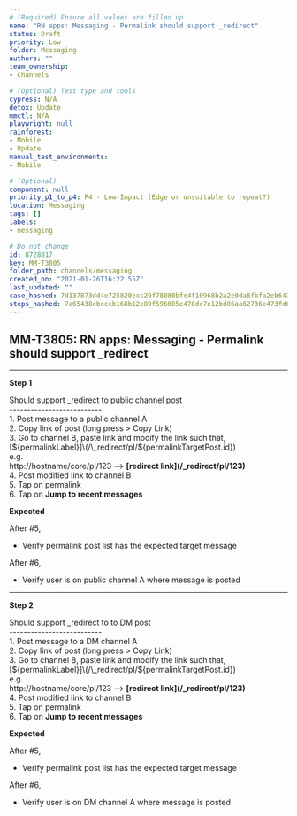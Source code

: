 ```yaml
---
# (Required) Ensure all values are filled up
name: "RN apps: Messaging - Permalink should support _redirect"
status: Draft
priority: Low
folder: Messaging
authors: ""
team_ownership: 
- Channels

# (Optional) Test type and tools
cypress: N/A
detox: Update
mmctl: N/A
playwright: null
rainforest: 
- Mobile
- Update
manual_test_environments: 
- Mobile

# (Optional)
component: null
priority_p1_to_p4: P4 - Low-Impact (Edge or unsuitable to repeat?)
location: Messaging
tags: []
labels: 
- messaging

# Do not change
id: 8728817
key: MM-T3805
folder_path: channels/messaging
created_on: "2021-01-26T16:22:55Z"
last_updated: ""
case_hashed: 7d137873dd4e725820ecc29f78080bfe4f10968b2a2e0da8fbfa2eb643ee3ce076dc5b116f12d80febe8fa1b9f435d7d
steps_hashed: 7a65438cbcccb168b12e89f596605c478dc7e12bd86aa62736e473fd65f7d1a4094bbe673c754d863b51aec377286dc4
---
```


## MM-T3805: RN apps: Messaging - Permalink should support _redirect

---

**Step 1**

Should support \_redirect to public channel post\
\--------------------------\
1\. Post message to a public channel A\
2\. Copy link of post (long press > Copy Link)\
3\. Go to channel B, paste link and modify the link such that,\
\[${permalinkLabel}]\(/\_redirect/pl/${permalinkTargetPost.id})\
e.g.\
http\://hostname/core/pl/123 --> **\[redirect link]\(/\_redirect/pl/123)**\
4\. Post modified link to channel B\
5\. Tap on permalink\
6\. Tap on **Jump to recent messages**

**Expected**

After #5,

- Verify permalink post list has the expected target message

After #6,

- Verify user is on public channel A where message is posted

---

**Step 2**

Should support \_redirect to to DM post\
\--------------------------\
1\. Post message to a DM channel A\
2\. Copy link of post (long press > Copy Link)\
3\. Go to channel B, paste link and modify the link such that,\
\[${permalinkLabel}]\(/\_redirect/pl/${permalinkTargetPost.id})\
e.g.\
http\://hostname/core/pl/123 --> **\[redirect link]\(/\_redirect/pl/123)**\
4\. Post modified link to channel B\
5\. Tap on permalink\
6\. Tap on **Jump to recent messages**

**Expected**

After #5,

- Verify permalink post list has the expected target message

After #6,

- Verify user is on DM channel A where message is posted
